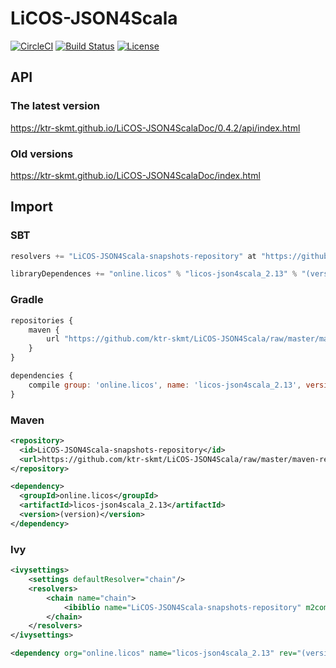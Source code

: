 # LiCOS-JSON4Scala

[![CircleCI](https://circleci.com/gh/ktr-skmt/LiCOS-JSON4Scala.svg?style=svg)](https://circleci.com/gh/ktr-skmt/LiCOS-JSON4Scala)
[![Build Status](https://travis-ci.org/ktr-skmt/LiCOS-JSON4Scala.svg?branch=master)](https://travis-ci.org/ktr-skmt/LiCOS-JSON4Scala)
[![License](https://img.shields.io/badge/License-Apache%202.0-blue.svg)](https://github.com/ktr-skmt/LiCOS-JSON4Scala/blob/master/LICENSE)

## API

### The latest version

https://ktr-skmt.github.io/LiCOS-JSON4ScalaDoc/0.4.2/api/index.html

### Old versions

https://ktr-skmt.github.io/LiCOS-JSON4ScalaDoc/index.html

## Import

### SBT

```scala
resolvers += "LiCOS-JSON4Scala-snapshots-repository" at "https://github.com/ktr-skmt/LiCOS-JSON4Scala/raw/master/maven-repo/snapshots"
```

```scala
libraryDependences += "online.licos" % "licos-json4scala_2.13" % "(version)"
```

### Gradle

```javascript
repositories {
    maven {
        url "https://github.com/ktr-skmt/LiCOS-JSON4Scala/raw/master/maven-repo/snapshots"
    }
}
```

```javascript
dependencies {
    compile group: 'online.licos', name: 'licos-json4scala_2.13', version: '(version)'
}
```

### Maven

```xml
<repository>
  <id>LiCOS-JSON4Scala-snapshots-repository</id>
  <url>https://github.com/ktr-skmt/LiCOS-JSON4Scala/raw/master/maven-repo/snapshots</url>
</repository>
```

```xml
<dependency>
  <groupId>online.licos</groupId>
  <artifactId>licos-json4scala_2.13</artifactId>
  <version>(version)</version>
</dependency>
```

### Ivy

```xml
<ivysettings>
    <settings defaultResolver="chain"/>
    <resolvers>
        <chain name="chain">
            <ibiblio name="LiCOS-JSON4Scala-snapshots-repository" m2compatible="true" root="https://github.com/ktr-skmt/LiCOS-JSON4Scala/raw/master/maven-repo/snapshots"/>
        </chain>
    </resolvers>
</ivysettings>
```

```xml
<dependency org="online.licos" name="licos-json4scala_2.13" rev="(version)"/>
```
